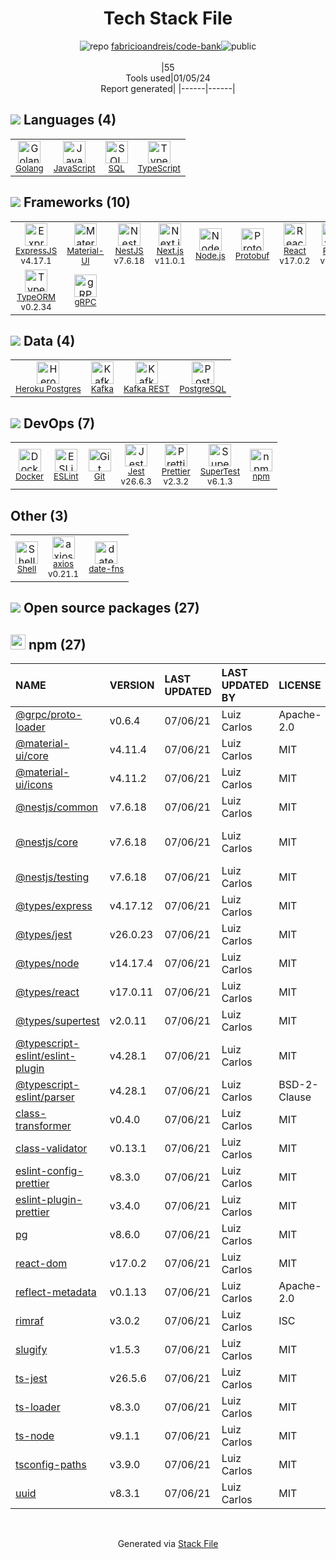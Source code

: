 <!--
&lt;--- Readme.md Snippet without images Start ---&gt;
## Tech Stack
fabricioandreis/code-bank is built on the following main stack:

- [Jest](http://facebook.github.io/jest/) – Javascript Testing Framework
- [Golang](http://golang.org/) – Languages
- [Node.js](http://nodejs.org/) – Frameworks (Full Stack)
- [React](https://reactjs.org/) – Javascript UI Libraries
- [PostgreSQL](http://www.postgresql.org/) – Databases
- [Kafka](http://kafka.apache.org/) – Message Queue
- [ExpressJS](http://expressjs.com/) – Microframeworks (Backend)
- [JavaScript](https://developer.mozilla.org/en-US/docs/Web/JavaScript) – Languages
- [TypeScript](http://www.typescriptlang.org) – Languages
- [RxJS](http://reactivex.io/rxjs/) – Concurrency Frameworks
- [Material-UI](https://github.com/mui/material-ui) – Front-End Frameworks
- [SQL](https://en.wikipedia.org/wiki/SQL) – Languages
- [Heroku Postgres](https://www.heroku.com/postgres) – PostgreSQL as a Service
- [ESLint](http://eslint.org/) – Code Review
- [SuperTest](https://www.npmjs.com/package/supertest) – Javascript Testing Framework
- [Protobuf](https://developers.google.com/protocol-buffers/) – Serialization Frameworks
- [Shell](https://en.wikipedia.org/wiki/Shell_script) – Shells
- [gRPC](https://grpc.io/) – Remote Procedure Call (RPC)
- [axios](https://github.com/mzabriskie/axios) – Javascript Utilities & Libraries
- [Next.js](https://nextjs.org/) – Frameworks (Full Stack)
- [Prettier](https://prettier.io/) – Code Review
- [TypeORM](https://typeorm.io/) – Microframeworks (Backend)
- [NestJS](nestjs.com) – Frameworks (Full Stack)
- [Kafka REST](https://github.com/confluentinc/kafka-rest) – Kafka Tools
- [date-fns](https://date-fns.org/) – Javascript Utilities & Libraries
- [Docker](https://www.docker.com/) – Virtual Machine Platforms & Containers

Full tech stack [here](/techstack.md)

&lt;--- Readme.md Snippet without images End ---&gt;

&lt;--- Readme.md Snippet with images Start ---&gt;
## Tech Stack
fabricioandreis/code-bank is built on the following main stack:

- <img width='25' height='25' src='https://img.stackshare.io/service/830/jest.png' alt='Jest'/> [Jest](http://facebook.github.io/jest/) – Javascript Testing Framework
- <img width='25' height='25' src='https://img.stackshare.io/service/1005/O6AczwfV_400x400.png' alt='Golang'/> [Golang](http://golang.org/) – Languages
- <img width='25' height='25' src='https://img.stackshare.io/service/1011/n1JRsFeB_400x400.png' alt='Node.js'/> [Node.js](http://nodejs.org/) – Frameworks (Full Stack)
- <img width='25' height='25' src='https://img.stackshare.io/service/1020/OYIaJ1KK.png' alt='React'/> [React](https://reactjs.org/) – Javascript UI Libraries
- <img width='25' height='25' src='https://img.stackshare.io/service/1028/ASOhU5xJ.png' alt='PostgreSQL'/> [PostgreSQL](http://www.postgresql.org/) – Databases
- <img width='25' height='25' src='https://img.stackshare.io/service/1063/kazUJooF_400x400.jpg' alt='Kafka'/> [Kafka](http://kafka.apache.org/) – Message Queue
- <img width='25' height='25' src='https://img.stackshare.io/service/1163/hashtag.png' alt='ExpressJS'/> [ExpressJS](http://expressjs.com/) – Microframeworks (Backend)
- <img width='25' height='25' src='https://img.stackshare.io/service/1209/javascript.jpeg' alt='JavaScript'/> [JavaScript](https://developer.mozilla.org/en-US/docs/Web/JavaScript) – Languages
- <img width='25' height='25' src='https://img.stackshare.io/service/1612/bynNY5dJ.jpg' alt='TypeScript'/> [TypeScript](http://www.typescriptlang.org) – Languages
- <img width='25' height='25' src='https://img.stackshare.io/service/1796/984368.png' alt='RxJS'/> [RxJS](http://reactivex.io/rxjs/) – Concurrency Frameworks
- <img width='25' height='25' src='https://img.stackshare.io/service/1904/default_44d81cb9fadbc3688b7e91a6d5217d0ea5358b57.png' alt='Material-UI'/> [Material-UI](https://github.com/mui/material-ui) – Front-End Frameworks
- <img width='25' height='25' src='https://img.stackshare.io/service/2271/default_068d33483bba6b81ee13fbd4dc7aab9780896a54.png' alt='SQL'/> [SQL](https://en.wikipedia.org/wiki/SQL) – Languages
- <img width='25' height='25' src='https://img.stackshare.io/service/2516/original.png' alt='Heroku Postgres'/> [Heroku Postgres](https://www.heroku.com/postgres) – PostgreSQL as a Service
- <img width='25' height='25' src='https://img.stackshare.io/service/3337/Q4L7Jncy.jpg' alt='ESLint'/> [ESLint](http://eslint.org/) – Code Review
- <img width='25' height='25' src='https://img.stackshare.io/no-img-open-source.png' alt='SuperTest'/> [SuperTest](https://www.npmjs.com/package/supertest) – Javascript Testing Framework
- <img width='25' height='25' src='https://img.stackshare.io/service/4393/ma2jqJKH_400x400.png' alt='Protobuf'/> [Protobuf](https://developers.google.com/protocol-buffers/) – Serialization Frameworks
- <img width='25' height='25' src='https://img.stackshare.io/service/4631/default_c2062d40130562bdc836c13dbca02d318205a962.png' alt='Shell'/> [Shell](https://en.wikipedia.org/wiki/Shell_script) – Shells
- <img width='25' height='25' src='https://img.stackshare.io/service/4670/default_d811b0ac72205af84aca21f967594338580be913.png' alt='gRPC'/> [gRPC](https://grpc.io/) – Remote Procedure Call (RPC)
- <img width='25' height='25' src='https://img.stackshare.io/no-img-open-source.png' alt='axios'/> [axios](https://github.com/mzabriskie/axios) – Javascript Utilities & Libraries
- <img width='25' height='25' src='https://img.stackshare.io/service/5936/nextjs.png' alt='Next.js'/> [Next.js](https://nextjs.org/) – Frameworks (Full Stack)
- <img width='25' height='25' src='https://img.stackshare.io/service/7035/default_66f265943abed56bcdbfca1c866a4261b1fbb063.jpg' alt='Prettier'/> [Prettier](https://prettier.io/) – Code Review
- <img width='25' height='25' src='https://img.stackshare.io/service/7419/20165699.png' alt='TypeORM'/> [TypeORM](https://typeorm.io/) – Microframeworks (Backend)
- <img width='25' height='25' src='https://img.stackshare.io/service/8747/4zsOyxko_400x400.jpg' alt='NestJS'/> [NestJS](nestjs.com) – Frameworks (Full Stack)
- <img width='25' height='25' src='https://img.stackshare.io/service/8938/default_952e19080b823dcfc14ef0508ae6a783d35224f6.png' alt='Kafka REST'/> [Kafka REST](https://github.com/confluentinc/kafka-rest) – Kafka Tools
- <img width='25' height='25' src='https://img.stackshare.io/service/10865/default_5551fb8853689f607a2bc0d5a09355d5a3d52bf0.png' alt='date-fns'/> [date-fns](https://date-fns.org/) – Javascript Utilities & Libraries
- <img width='25' height='25' src='https://img.stackshare.io/service/586/n4u37v9t_400x400.png' alt='Docker'/> [Docker](https://www.docker.com/) – Virtual Machine Platforms & Containers

Full tech stack [here](/techstack.md)

&lt;--- Readme.md Snippet with images End ---&gt;
-->
<div align="center">

# Tech Stack File
![](https://img.stackshare.io/repo.svg "repo") [fabricioandreis/code-bank](https://github.com/fabricioandreis/code-bank)![](https://img.stackshare.io/public_badge.svg "public")
<br/><br/>
|55<br/>Tools used|01/05/24 <br/>Report generated|
|------|------|
</div>

## <img src='https://img.stackshare.io/languages.svg'/> Languages (4)
<table><tr>
  <td align='center'>
  <img width='36' height='36' src='https://img.stackshare.io/service/1005/O6AczwfV_400x400.png' alt='Golang'>
  <br>
  <sub><a href="http://golang.org/">Golang</a></sub>
  <br>
  <sub></sub>
</td>

<td align='center'>
  <img width='36' height='36' src='https://img.stackshare.io/service/1209/javascript.jpeg' alt='JavaScript'>
  <br>
  <sub><a href="https://developer.mozilla.org/en-US/docs/Web/JavaScript">JavaScript</a></sub>
  <br>
  <sub></sub>
</td>

<td align='center'>
  <img width='36' height='36' src='https://img.stackshare.io/service/2271/default_068d33483bba6b81ee13fbd4dc7aab9780896a54.png' alt='SQL'>
  <br>
  <sub><a href="https://en.wikipedia.org/wiki/SQL">SQL</a></sub>
  <br>
  <sub></sub>
</td>

<td align='center'>
  <img width='36' height='36' src='https://img.stackshare.io/service/1612/bynNY5dJ.jpg' alt='TypeScript'>
  <br>
  <sub><a href="http://www.typescriptlang.org">TypeScript</a></sub>
  <br>
  <sub></sub>
</td>

</tr>
</table>

## <img src='https://img.stackshare.io/frameworks.svg'/> Frameworks (10)
<table><tr>
  <td align='center'>
  <img width='36' height='36' src='https://img.stackshare.io/service/1163/hashtag.png' alt='ExpressJS'>
  <br>
  <sub><a href="http://expressjs.com/">ExpressJS</a></sub>
  <br>
  <sub>v4.17.1</sub>
</td>

<td align='center'>
  <img width='36' height='36' src='https://img.stackshare.io/service/1904/default_44d81cb9fadbc3688b7e91a6d5217d0ea5358b57.png' alt='Material-UI'>
  <br>
  <sub><a href="https://github.com/mui/material-ui">Material-UI</a></sub>
  <br>
  <sub></sub>
</td>

<td align='center'>
  <img width='36' height='36' src='https://img.stackshare.io/service/8747/4zsOyxko_400x400.jpg' alt='NestJS'>
  <br>
  <sub><a href="nestjs.com">NestJS</a></sub>
  <br>
  <sub>v7.6.18</sub>
</td>

<td align='center'>
  <img width='36' height='36' src='https://img.stackshare.io/service/5936/nextjs.png' alt='Next.js'>
  <br>
  <sub><a href="https://nextjs.org/">Next.js</a></sub>
  <br>
  <sub>v11.0.1</sub>
</td>

<td align='center'>
  <img width='36' height='36' src='https://img.stackshare.io/service/1011/n1JRsFeB_400x400.png' alt='Node.js'>
  <br>
  <sub><a href="http://nodejs.org/">Node.js</a></sub>
  <br>
  <sub></sub>
</td>

<td align='center'>
  <img width='36' height='36' src='https://img.stackshare.io/service/4393/ma2jqJKH_400x400.png' alt='Protobuf'>
  <br>
  <sub><a href="https://developers.google.com/protocol-buffers/">Protobuf</a></sub>
  <br>
  <sub></sub>
</td>

<td align='center'>
  <img width='36' height='36' src='https://img.stackshare.io/service/1020/OYIaJ1KK.png' alt='React'>
  <br>
  <sub><a href="https://reactjs.org/">React</a></sub>
  <br>
  <sub>v17.0.2</sub>
</td>

<td align='center'>
  <img width='36' height='36' src='https://img.stackshare.io/service/1796/984368.png' alt='RxJS'>
  <br>
  <sub><a href="http://reactivex.io/rxjs/">RxJS</a></sub>
  <br>
  <sub>v6.6.3</sub>
</td>

</tr>
<tr>
  <td align='center'>
  <img width='36' height='36' src='https://img.stackshare.io/service/7419/20165699.png' alt='TypeORM'>
  <br>
  <sub><a href="https://typeorm.io/">TypeORM</a></sub>
  <br>
  <sub>v0.2.34</sub>
</td>

<td align='center'>
  <img width='36' height='36' src='https://img.stackshare.io/service/4670/default_d811b0ac72205af84aca21f967594338580be913.png' alt='gRPC'>
  <br>
  <sub><a href="https://grpc.io/">gRPC</a></sub>
  <br>
  <sub></sub>
</td>

</tr>
</table>

## <img src='https://img.stackshare.io/databases.svg'/> Data (4)
<table><tr>
  <td align='center'>
  <img width='36' height='36' src='https://img.stackshare.io/service/2516/original.png' alt='Heroku Postgres'>
  <br>
  <sub><a href="https://www.heroku.com/postgres">Heroku Postgres</a></sub>
  <br>
  <sub></sub>
</td>

<td align='center'>
  <img width='36' height='36' src='https://img.stackshare.io/service/1063/kazUJooF_400x400.jpg' alt='Kafka'>
  <br>
  <sub><a href="http://kafka.apache.org/">Kafka</a></sub>
  <br>
  <sub></sub>
</td>

<td align='center'>
  <img width='36' height='36' src='https://img.stackshare.io/service/8938/default_952e19080b823dcfc14ef0508ae6a783d35224f6.png' alt='Kafka REST'>
  <br>
  <sub><a href="https://github.com/confluentinc/kafka-rest">Kafka REST</a></sub>
  <br>
  <sub></sub>
</td>

<td align='center'>
  <img width='36' height='36' src='https://img.stackshare.io/service/1028/ASOhU5xJ.png' alt='PostgreSQL'>
  <br>
  <sub><a href="http://www.postgresql.org/">PostgreSQL</a></sub>
  <br>
  <sub></sub>
</td>

</tr>
</table>

## <img src='https://img.stackshare.io/devops.svg'/> DevOps (7)
<table><tr>
  <td align='center'>
  <img width='36' height='36' src='https://img.stackshare.io/service/586/n4u37v9t_400x400.png' alt='Docker'>
  <br>
  <sub><a href="https://www.docker.com/">Docker</a></sub>
  <br>
  <sub></sub>
</td>

<td align='center'>
  <img width='36' height='36' src='https://img.stackshare.io/service/3337/Q4L7Jncy.jpg' alt='ESLint'>
  <br>
  <sub><a href="http://eslint.org/">ESLint</a></sub>
  <br>
  <sub></sub>
</td>

<td align='center'>
  <img width='36' height='36' src='https://img.stackshare.io/service/1046/git.png' alt='Git'>
  <br>
  <sub><a href="http://git-scm.com/">Git</a></sub>
  <br>
  <sub></sub>
</td>

<td align='center'>
  <img width='36' height='36' src='https://img.stackshare.io/service/830/jest.png' alt='Jest'>
  <br>
  <sub><a href="http://facebook.github.io/jest/">Jest</a></sub>
  <br>
  <sub>v26.6.3</sub>
</td>

<td align='center'>
  <img width='36' height='36' src='https://img.stackshare.io/service/7035/default_66f265943abed56bcdbfca1c866a4261b1fbb063.jpg' alt='Prettier'>
  <br>
  <sub><a href="https://prettier.io/">Prettier</a></sub>
  <br>
  <sub>v2.3.2</sub>
</td>

<td align='center'>
  <img width='36' height='36' src='https://img.stackshare.io/no-img-open-source.png' alt='SuperTest'>
  <br>
  <sub><a href="https://www.npmjs.com/package/supertest">SuperTest</a></sub>
  <br>
  <sub>v6.1.3</sub>
</td>

<td align='center'>
  <img width='36' height='36' src='https://img.stackshare.io/service/1120/lejvzrnlpb308aftn31u.png' alt='npm'>
  <br>
  <sub><a href="https://www.npmjs.com/">npm</a></sub>
  <br>
  <sub></sub>
</td>

</tr>
</table>

## Other (3)
<table><tr>
  <td align='center'>
  <img width='36' height='36' src='https://img.stackshare.io/service/4631/default_c2062d40130562bdc836c13dbca02d318205a962.png' alt='Shell'>
  <br>
  <sub><a href="https://en.wikipedia.org/wiki/Shell_script">Shell</a></sub>
  <br>
  <sub></sub>
</td>

<td align='center'>
  <img width='36' height='36' src='https://img.stackshare.io/no-img-open-source.png' alt='axios'>
  <br>
  <sub><a href="https://github.com/mzabriskie/axios">axios</a></sub>
  <br>
  <sub>v0.21.1</sub>
</td>

<td align='center'>
  <img width='36' height='36' src='https://img.stackshare.io/service/10865/default_5551fb8853689f607a2bc0d5a09355d5a3d52bf0.png' alt='date-fns'>
  <br>
  <sub><a href="https://date-fns.org/">date-fns</a></sub>
  <br>
  <sub></sub>
</td>

</tr>
</table>


## <img src='https://img.stackshare.io/group.svg' /> Open source packages (27)</h2>

## <img width='24' height='24' src='https://img.stackshare.io/service/1120/lejvzrnlpb308aftn31u.png'/> npm (27)

|NAME|VERSION|LAST UPDATED|LAST UPDATED BY|LICENSE|VULNERABILITIES|
|:------|:------|:------|:------|:------|:------|
|[@grpc/proto-loader](https://www.npmjs.com/@grpc/proto-loader)|v0.6.4|07/06/21|Luiz Carlos |Apache-2.0|N/A|
|[@material-ui/core](https://www.npmjs.com/@material-ui/core)|v4.11.4|07/06/21|Luiz Carlos |MIT|N/A|
|[@material-ui/icons](https://www.npmjs.com/@material-ui/icons)|v4.11.2|07/06/21|Luiz Carlos |MIT|N/A|
|[@nestjs/common](https://www.npmjs.com/@nestjs/common)|v7.6.18|07/06/21|Luiz Carlos |MIT|N/A|
|[@nestjs/core](https://www.npmjs.com/@nestjs/core)|v7.6.18|07/06/21|Luiz Carlos |MIT|[CVE-2023-26108](https://github.com/advisories/GHSA-4jpv-8r57-pv7j) (Moderate)|
|[@nestjs/testing](https://www.npmjs.com/@nestjs/testing)|v7.6.18|07/06/21|Luiz Carlos |MIT|N/A|
|[@types/express](https://www.npmjs.com/@types/express)|v4.17.12|07/06/21|Luiz Carlos |MIT|N/A|
|[@types/jest](https://www.npmjs.com/@types/jest)|v26.0.23|07/06/21|Luiz Carlos |MIT|N/A|
|[@types/node](https://www.npmjs.com/@types/node)|v14.17.4|07/06/21|Luiz Carlos |MIT|N/A|
|[@types/react](https://www.npmjs.com/@types/react)|v17.0.11|07/06/21|Luiz Carlos |MIT|N/A|
|[@types/supertest](https://www.npmjs.com/@types/supertest)|v2.0.11|07/06/21|Luiz Carlos |MIT|N/A|
|[@typescript-eslint/eslint-plugin](https://www.npmjs.com/@typescript-eslint/eslint-plugin)|v4.28.1|07/06/21|Luiz Carlos |MIT|N/A|
|[@typescript-eslint/parser](https://www.npmjs.com/@typescript-eslint/parser)|v4.28.1|07/06/21|Luiz Carlos |BSD-2-Clause|N/A|
|[class-transformer](https://www.npmjs.com/class-transformer)|v0.4.0|07/06/21|Luiz Carlos |MIT|N/A|
|[class-validator](https://www.npmjs.com/class-validator)|v0.13.1|07/06/21|Luiz Carlos |MIT|[CVE-2019-18413](https://github.com/advisories/GHSA-fj58-h2fr-3pp2) (Critical)|
|[eslint-config-prettier](https://www.npmjs.com/eslint-config-prettier)|v8.3.0|07/06/21|Luiz Carlos |MIT|N/A|
|[eslint-plugin-prettier](https://www.npmjs.com/eslint-plugin-prettier)|v3.4.0|07/06/21|Luiz Carlos |MIT|N/A|
|[pg](https://www.npmjs.com/pg)|v8.6.0|07/06/21|Luiz Carlos |MIT|N/A|
|[react-dom](https://www.npmjs.com/react-dom)|v17.0.2|07/06/21|Luiz Carlos |MIT|N/A|
|[reflect-metadata](https://www.npmjs.com/reflect-metadata)|v0.1.13|07/06/21|Luiz Carlos |Apache-2.0|N/A|
|[rimraf](https://www.npmjs.com/rimraf)|v3.0.2|07/06/21|Luiz Carlos |ISC|N/A|
|[slugify](https://www.npmjs.com/slugify)|v1.5.3|07/06/21|Luiz Carlos |MIT|N/A|
|[ts-jest](https://www.npmjs.com/ts-jest)|v26.5.6|07/06/21|Luiz Carlos |MIT|N/A|
|[ts-loader](https://www.npmjs.com/ts-loader)|v8.3.0|07/06/21|Luiz Carlos |MIT|N/A|
|[ts-node](https://www.npmjs.com/ts-node)|v9.1.1|07/06/21|Luiz Carlos |MIT|N/A|
|[tsconfig-paths](https://www.npmjs.com/tsconfig-paths)|v3.9.0|07/06/21|Luiz Carlos |MIT|N/A|
|[uuid](https://www.npmjs.com/uuid)|v8.3.1|07/06/21|Luiz Carlos |MIT|N/A|

<br/>
<div align='center'>

Generated via [Stack File](https://github.com/marketplace/stack-file)
